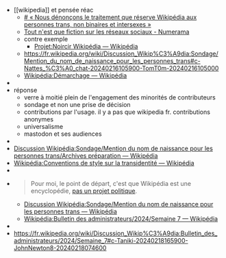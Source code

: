 - [[wikipedia]] et pensée réac
	- [# « Nous dénonçons le traitement que réserve Wikipédia aux personnes trans, non binaires et intersexes »](https://www.nouvelobs.com/bibliobs/20221013.OBS64554/nous-denoncons-le-traitement-que-reserve-wikipedia-aux-personnes-trans-non-binaires-et-intersexes.html)
	- [Tout n&#039;est que fiction sur les réseaux sociaux - Numerama](https://www.numerama.com/tech/1154510-tout-nest-que-fiction-sur-les-reseaux-sociaux.html)
	- contre exemple
		- [Projet:Noircir Wikipédia — Wikipédia](https://fr.wikipedia.org/wiki/Projet:Noircir_Wikip%C3%A9dia)
	- https://fr.wikipedia.org/wiki/Discussion_Wikip%C3%A9dia:Sondage/Mention_du_nom_de_naissance_pour_les_personnes_trans#c-Nattes_%C3%A0_chat-20240216105900-TomT0m-20240216105000
	- [Wikipédia:Démarchage — Wikipédia](https://fr.wikipedia.org/wiki/Wikip%C3%A9dia:D%C3%A9marchage)
-
- réponse
	- verre à moitié plein de l'engagement des minorités de contributeurs
	- sondage et non une prise de décision
	- contributions par l'usage. il y a pas que wikipedia fr. contributions anonymes
	- universalisme
	- mastodon et ses audiences
-
- [Discussion Wikipédia:Sondage/Mention du nom de naissance pour les personnes trans/Archives préparation — Wikipédia](https://fr.wikipedia.org/wiki/Discussion_Wikip%C3%A9dia:Sondage/Mention_du_nom_de_naissance_pour_les_personnes_trans/Archives_pr%C3%A9paration#Lancement)
- [Wikipédia:Conventions de style sur la transidentité — Wikipédia](https://fr.wikipedia.org/wiki/Wikip%C3%A9dia:Conventions_de_style_sur_la_transidentit%C3%A9)
-
- > Pour moi, le point de départ, c'est que Wikipédia est une encyclopédie, [pas un projet politique](https://fr.wikipedia.org/wiki/Wikip%C3%A9dia:NOT#Une_expérience_politique).
	- [Discussion Wikipédia:Sondage/Mention du nom de naissance pour les personnes trans — Wikipédia](https://fr.wikipedia.org/wiki/Discussion_Wikip%C3%A9dia:Sondage/Mention_du_nom_de_naissance_pour_les_personnes_trans#c-Azurfrog-20240216081200-Mais_%C3%A0_quelle_question_tous_ces_%C2%AB_Contre_fort_%C2%BB_r%C3%A9pondent-ils_donc_???)
	- [Wikipédia:Bulletin des administrateurs/2024/Semaine 7 — Wikipédia](https://fr.wikipedia.org/wiki/Wikip%C3%A9dia:Bulletin_des_administrateurs/2024/Semaine_7#c-LD-20240214212300-LD-20240214211200)
-
- https://fr.wikipedia.org/wiki/Discussion_Wikip%C3%A9dia:Bulletin_des_administrateurs/2024/Semaine_7#c-Taniki-20240218165900-JohnNewton8-20240218074600